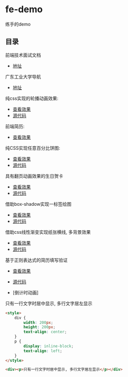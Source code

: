 # fe-demo
练手的demo
## 目录
前端技术面试文档
- [地址](https://github.com/brenner8023/u-r-fe-noob)

广东工业大学导航
- [地址](https://github.com/brenner8023/gdut-nav)

纯css实现的轮播动画效果:
- [查看效果](https://brenner8023.github.io/fe-demo/slide.html)
- [源代码](./slide.html)

前端简历:
- [查看效果](https://brenner8023.github.io/fe-demo/vue-resume/index.html)

纯CSS实现任意百分比饼图:
- [查看效果](https://brenner8023.github.io/fe-demo/pieChart.html)
- [源代码](./pieChart.html)

具有翻页动画效果的生日贺卡
- [查看效果](https://brenner8023.github.io/birthday-card/index.html)
- [源代码](https://github.com/brenner8023/birthday-card)

借助box-shadow实现一标签绘图
- [查看效果](https://brenner8023.github.io/fe-demo/oneLabel.html)
- [源代码](./oneLabel.html)

借助css线性渐变实现纸张横线, 多背景效果
- [查看效果](https://brenner8023.github.io/fe-demo/linear-gradient.html)
- [源代码](./linear-gradient.html)

基于正则表达式的简历填写验证
- [查看效果](https://brenner8023.github.io/fe-demo/regexp-resume/)
- [源代码](./regexp-resume)

- [倒计时动画]

只有一行文字时居中显示, 多行文字居左显示
```html
<style>
    div {
        width: 200px;
        height: 200px;
        text-align: center;
    }
    p {
        display: inline-block;
        text-align: left;
    }
</style>

<div><p>只有一行文字时居中显示, 多行文字居左显示</p></div>
```
